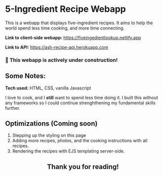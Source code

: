 # 5-Ingredient Recipe Webapp
This is a webapp that displays five-ingredient recipes. It aims to help the world spend less time cooking, and more time connecting. 

**Link to client-side webapp:** https://fiveingedientlookup.netlify.app

**Link to API:** https://ash-recipe-api.herokuapp.com

### :construction: This webapp is actively under construction! ###

## Some Notes:

**Tech used:**  HTML, CSS, vanilla Javascript

I love to cook, and I **still** want to spend less time doing it. I built this without any frameworks so I could continue strenghthening my fundamental skills further.

## Optimizations (Coming soon)

1. Stepping up the styling on this page 
2. Adding more recipes, photos, and the cooking instructions with all recipes. 
3. Rendering the recipes with EJS templating server-side. 


<h2 align="center">Thank you for reading!</h2>
